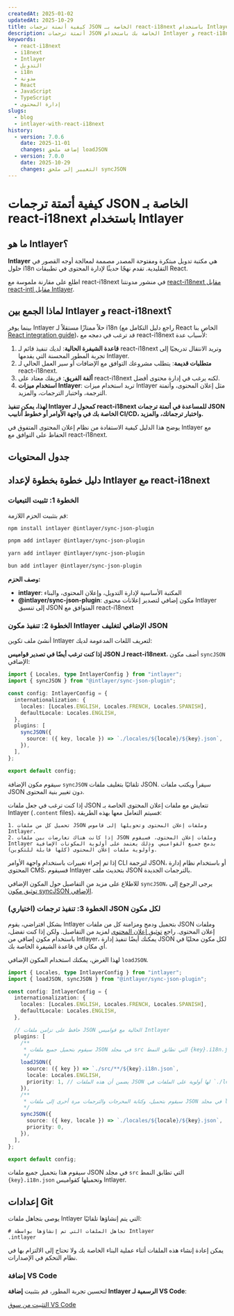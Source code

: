 ```yaml
---
createdAt: 2025-01-02
updatedAt: 2025-10-29
title: كيفية أتمتة ترجمات JSON الخاصة بـ react-i18next باستخدام Intlayer
description: أتمتة ترجمات JSON الخاصة بك باستخدام Intlayer و react-i18next لتعزيز التدويل في تطبيقات React.
keywords:
  - react-i18next
  - i18next
  - Intlayer
  - التدويل
  - i18n
  - مدونة
  - React
  - JavaScript
  - TypeScript
  - إدارة المحتوى
slugs:
  - blog
  - intlayer-with-react-i18next
history:
  - version: 7.0.6
    date: 2025-11-01
    changes: إضافة ملحق loadJSON
  - version: 7.0.0
    date: 2025-10-29
    changes: التغيير إلى ملحق syncJSON
---
```


# كيفية أتمتة ترجمات JSON الخاصة بـ react-i18next باستخدام Intlayer

## ما هو Intlayer؟

**Intlayer** هي مكتبة تدويل مبتكرة ومفتوحة المصدر مصممة لمعالجة أوجه القصور في حلول i18n التقليدية. تقدم نهجًا حديثًا لإدارة المحتوى في تطبيقات React.

اطلع على مقارنة ملموسة مع react-i18next في منشور مدونتنا [react-i18next مقابل react-intl مقابل Intlayer](https://github.com/aymericzip/intlayer/blob/main/docs/blog/ar/react-i18next_vs_react-intl_vs_intlayer.md).

## لماذا الجمع بين Intlayer و react-i18next؟

بينما يوفر Intlayer حلاً ممتازًا مستقلاً لـ i18n (راجع دليل التكامل مع React الخاص بنا [React integration guide](https://github.com/aymericzip/intlayer/blob/main/docs/docs/ar/intlayer_with_vite+react.md))، قد ترغب في دمجه مع react-i18next لأسباب عدة:

1. **قاعدة الشيفرة الحالية**: لديك تنفيذ قائم لـ react-i18next وتريد الانتقال تدريجيًا إلى تجربة المطور المحسنة التي يقدمها Intlayer.
2. **متطلبات قديمة**: يتطلب مشروعك التوافق مع الإضافات أو سير العمل الحالي لـ react-i18next.
3. **ألفة الفريق**: فريقك معتاد على react-i18next لكنه يرغب في إدارة محتوى أفضل.
4. **استخدام ميزات Intlayer**: تريد استخدام ميزات Intlayer مثل إعلان المحتوى، وأتمتة الترجمة، واختبار الترجمات، والمزيد.

**لهذا، يمكن تنفيذ Intlayer كمحول لـ react-i18next للمساعدة في أتمتة ترجمات JSON الخاصة بك في واجهة الأوامر أو خطوط أنابيب CI/CD، واختبار ترجماتك، والمزيد.**

يوضح هذا الدليل كيفية الاستفادة من نظام إعلان المحتوى المتفوق في Intlayer مع الحفاظ على التوافق مع react-i18next.

## جدول المحتويات

<TOC/>

## دليل خطوة بخطوة لإعداد Intlayer مع react-i18next

### الخطوة 1: تثبيت التبعيات

قم بتثبيت الحزم اللازمة:

```bash packageManager="npm"
npm install intlayer @intlayer/sync-json-plugin
```

```bash packageManager="pnpm"
pnpm add intlayer @intlayer/sync-json-plugin
```

```bash packageManager="yarn"
yarn add intlayer @intlayer/sync-json-plugin
```

```bash packageManager="bun"
bun add intlayer @intlayer/sync-json-plugin
```

**وصف الحزم:**

- **intlayer**: المكتبة الأساسية لإدارة التدويل، وإعلان المحتوى، والبناء
- **@intlayer/sync-json-plugin**: مكون إضافي لتصدير إعلانات محتوى Intlayer إلى تنسيق JSON المتوافق مع react-i18next

### الخطوة 2: تنفيذ مكون Intlayer الإضافي لتغليف JSON

أنشئ ملف تكوين Intlayer لتعريف اللغات المدعومة لديك:

**إذا كنت ترغب أيضًا في تصدير قواميس JSON لـ react-i18next**، أضف مكون `syncJSON` الإضافي:

```typescript fileName="intlayer.config.ts"
import { Locales, type IntlayerConfig } from "intlayer";
import { syncJSON } from "@intlayer/sync-json-plugin";

const config: IntlayerConfig = {
  internationalization: {
    locales: [Locales.ENGLISH, Locales.FRENCH, Locales.SPANISH],
    defaultLocale: Locales.ENGLISH,
  },
  plugins: [
    syncJSON({
      source: ({ key, locale }) => `./locales/${locale}/${key}.json`,
    }),
  ],
};

export default config;
```

سيقوم مكون الإضافة `syncJSON` تلقائيًا بتغليف ملفات JSON. سيقرأ ويكتب ملفات JSON دون تغيير بنية المحتوى.

إذا كنت ترغب في جعل ملفات JSON تتعايش مع ملفات إعلان المحتوى الخاصة بـ Intlayer (`.content` files)، فسيتم التعامل معها بهذه الطريقة:

    1. تحميل كل من ملفات JSON وملفات إعلان المحتوى وتحويلها إلى قاموس Intlayer.
    2. إذا كانت هناك تعارضات بين ملفات JSON وملفات إعلان المحتوى، فسيقوم Intlayer بدمج جميع القواميس. وذلك يعتمد على أولوية المكونات الإضافية وأولوية ملفات إعلان المحتوى (كلها قابلة للتكوين).

إذا تم إجراء تغييرات باستخدام واجهة الأوامر CLI لترجمة JSON، أو باستخدام نظام إدارة المحتوى CMS، فسيقوم Intlayer بتحديث ملف JSON بالترجمات الجديدة.

للاطلاع على مزيد من التفاصيل حول المكون الإضافي `syncJSON`، يرجى الرجوع إلى [توثيق مكون syncJSON الإضافي](https://github.com/aymericzip/intlayer/blob/main/docs/docs/ar/plugins/sync-json.md).

### (اختياري) الخطوة 3: تنفيذ ترجمات JSON لكل مكون

بشكل افتراضي، يقوم Intlayer بتحميل ودمج ومزامنة كل من ملفات JSON وملفات إعلان المحتوى. راجع [توثيق إعلان المحتوى](https://github.com/aymericzip/intlayer/blob/main/docs/docs/ar/dictionary/content_file.md) لمزيد من التفاصيل. ولكن إذا كنت تفضل، باستخدام مكون إضافي من Intlayer، يمكنك أيضًا تنفيذ إدارة JSON لكل مكون محليًا في أي مكان في قاعدة الشيفرة الخاصة بك.

لهذا الغرض، يمكنك استخدام المكون الإضافي `loadJSON`.

```ts fileName="intlayer.config.ts"
import { Locales, type IntlayerConfig } from "intlayer";
import { loadJSON, syncJSON } from "@intlayer/sync-json-plugin";

const config: IntlayerConfig = {
  internationalization: {
    locales: [Locales.ENGLISH, Locales.FRENCH, Locales.SPANISH],
    defaultLocale: Locales.ENGLISH,
  },

  // حافظ على تزامن ملفات JSON الحالية مع قواميس Intlayer
  plugins: [
    /**
     * سيقوم بتحميل جميع ملفات JSON في مجلد src التي تطابق النمط {key}.i18n.json
     */
    loadJSON({
      source: ({ key }) => `./src/**/${key}.i18n.json`,
      locale: Locales.ENGLISH,
      priority: 1, // يضمن أن هذه الملفات JSON لها أولوية على الملفات في `./locales/en/${key}.json`
    }),
    /**
     * سيقوم بتحميل، وكتابة المخرجات والترجمات مرة أخرى إلى ملفات JSON في مجلد locales
     */
    syncJSON({
      source: ({ key, locale }) => `./locales/${locale}/${key}.json`,
      priority: 0,
    }),
  ],
};

export default config;
```

سيقوم هذا بتحميل جميع ملفات JSON في مجلد `src` التي تطابق النمط `{key}.i18n.json` وتحميلها كقواميس Intlayer.

## إعدادات Git

يوصى بتجاهل ملفات Intlayer التي يتم إنشاؤها تلقائيًا:

```plaintext fileName=".gitignore"
# تجاهل الملفات التي تم إنشاؤها بواسطة Intlayer
.intlayer
```

يمكن إعادة إنشاء هذه الملفات أثناء عملية البناء الخاصة بك ولا تحتاج إلى الالتزام بها في نظام التحكم في الإصدارات.

### إضافة VS Code

لتحسين تجربة المطور، قم بتثبيت **إضافة Intlayer الرسمية لـ VS Code**:

[التثبيت من سوق VS Code](https://marketplace.visualstudio.com/items?itemName=intlayer.intlayer-vs-code-extension)
